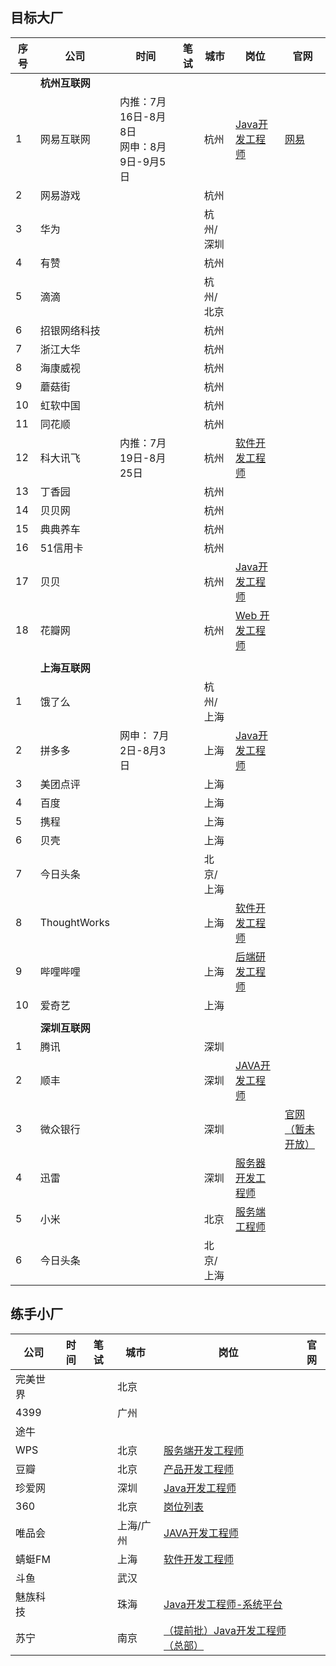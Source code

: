 ## 目标大厂

| 序号 | 公司           | 时间                                         | 笔试 | 城市      | 岗位                                                         | 官网                                                     |
| ---- | -------------- | -------------------------------------------- | ---- | --------- | ------------------------------------------------------------ | -------------------------------------------------------- |
|      | **杭州互联网** |                                              |      |           |                                                              |                                                          |
| 1    | 网易互联网     | 内推：7月16日-8月8日<br/>网申：8月9日-9月5日 |      | 杭州      | [Java开发工程师](https://campus.163.com/app/jobDetail/index?id=102) | [网易](https://www.nowcoder.com/activity/campus2019/149) |
| 2    | 网易游戏       |                                              |      | 杭州      |                                                              |                                                          |
| 3    | 华为           |                                              |      | 杭州/深圳 |                                                              |                                                          |
| 4    | 有赞           |                                              |      | 杭州      |                                                              |                                                          |
| 5    | 滴滴           |                                              |      | 杭州/北京 |                                                              |                                                          |
| 6    | 招银网络科技   |                                              |      | 杭州      |                                                              |                                                          |
| 7    | 浙江大华       |                                              |      | 杭州      |                                                              |                                                          |
| 8    | 海康威视       |                                              |      | 杭州      |                                                              |                                                          |
| 9    | 蘑菇街         |                                              |      | 杭州      |                                                              |                                                          |
| 10   | 虹软中国       |                                              |      | 杭州      |                                                              |                                                          |
| 11   | 同花顺         |                                              |      | 杭州      |                                                              |                                                          |
| 12   | 科大讯飞       | 内推：7月19日-8月25日                        |      | 杭州      | [软件开发工程师](https://iflytek.cheng95.com/position/detail?channel=2&id=22) |                                                          |
| 13   | 丁香园         |                                              |      | 杭州      |                                                              |                                                          |
| 14   | 贝贝网         |                                              |      | 杭州      |                                                              |                                                          |
| 15   | 典典养车       |                                              |      | 杭州      |                                                              |                                                          |
| 16   | 51信用卡       |                                              |      | 杭州      |                                                              |                                                          |
| 17   | 贝贝           |                                              |      | 杭州      | [Java开发工程师](http://campus.51job.com/beibei2018/position.html) |                                                          |
| 18   | 花瓣网         |                                              |      | 杭州      | [Web 开发工程师](http://huaban.com/about/join_us/#web_developer) |                                                          |
|      |                |                                              |      |           |                                                              |                                                          |
|      | **上海互联网** |                                              |      |           |                                                              |                                                          |
| 1    | 饿了么         |                                              |      | 杭州/上海 |                                                              |                                                          |
| 2    | 拼多多         | 网申： 7月2日-8月3日                         |      | 上海      | [Java开发工程师](http://pinduoduo.zhiye.com/zpdetail/620197931) |                                                          |
| 3    | 美团点评       |                                              |      | 上海      |                                                              |                                                          |
| 4    | 百度           |                                              |      | 上海      |                                                              |                                                          |
| 5    | 携程           |                                              |      | 上海      |                                                              |                                                          |
| 6    | 贝壳           |                                              |      | 上海      |                                                              |                                                          |
| 7    | 今日头条       |                                              |      | 北京/上海 |                                                              |                                                          |
| 8    | ThoughtWorks   |                                              |      | 上海      | [软件开发工程师](https://join.thoughtworks.cn/recruitment_process#jobs) |                                                          |
| 9    | 哔哩哔哩       |                                              |      | 上海      | [后端研发工程师](http://campus.chinahr.com/2018/bilibili/index.html#t3) |                                                          |
| 10   | 爱奇艺         |                                              |      | 上海      |                                                              |                                                          |
|      |                |                                              |      |           |                                                              |                                                          |
|      | **深圳互联网** |                                              |      |           |                                                              |                                                          |
| 1    | 腾讯           |                                              |      | 深圳      |                                                              |                                                          |
| 2    | 顺丰           |                                              |      | 深圳      | [JAVA开发工程师](http://campus.sf-tech.com.cn/campusRecruitment/Jobinner1.html?p=29974628167) |                                                          |
| 3    | 微众银行       |                                              |      | 深圳      |                                                              | [官网（暂未开放）](https://webank.cheng95.com/)          |
| 4    | 迅雷           |                                              |      | 深圳      | [服务器开发工程师](http://campus.xunlei.com/position.html?tab=1) |                                                          |
| 5    | 小米           |                                              |      | 北京      | [服务端工程师](https://hr.xiaomi.com/campus/view/867)        |                                                          |
| 6    | 今日头条       |                                              |      | 北京/上海 |                                                              |                                                          |



## 练手小厂

| 公司       | 时间                                         | 笔试 | 城市 | 岗位                                                         | 官网                                                   |
| ---------- | -------------------------------------------- | ---- | ---- | ------------------------------------------------------------ | -------------------------------------------------------- |
| 完美世界 |||北京|||
| 4399 |                                              |      | 广州 |                                                              |                                                          |
| 途牛 | | |  | | |
| WPS | | | 北京 | [服务端开发工程师](http://join.wps.cn/#/job/7f1c61bb-b8ad-447e-b14d-2354d35c486f?_k=ttbd4w) | |
| 豆瓣 | | | 北京 | [产品开发工程师](https://jobs.douban.com/jobs/campus/#position-cam_cpkf) | |
| 珍爱网 | | | 深圳 | [Java开发工程师](http://zhenai.zhiye.com/zpdetail/190143546) |  |
| 360 | | | 北京 | [岗位列表](http://campus.chinahr.com/2019/qihu360/job_intern.html) |  |
| 唯品会 | | | 上海/广州 | [JAVA开发工程师](http://campus.vip.com/rec_1.html) |  |
| 蜻蜓FM | | | 上海 | [软件开发工程师](http://sss.qingting.fm/campus/campus.html?v=4) |  |
| 斗鱼 | | | 武汉 |  |  |
| 魅族科技 | | | 珠海 | [Java开发工程师-系统平台](http://meizu.zhiye.com/zpdetail/230111011?p=1%5E37&c=-1&PageIndex=2) |  |
| 苏宁 | | | 南京 | [（提前批）Java开发工程师（总部）](http://campus.suning.cn/rps-web/ftl/campus/campusPositionDetail.htm?poId=9425) |  |